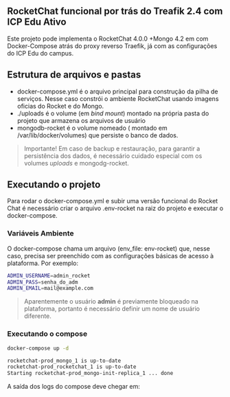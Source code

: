 ## RocketChat funcional por trás do Treafik 2.4 com ICP Edu Ativo
Este projeto pode implementa o RocketChat 4.0.0 +Mongo 4.2 em com Docker-Compose atrás do proxy reverso Traefik, já com as configurações 
do ICP Edu  do campus.

## Estrutura de arquivos e pastas

- docker-compose.yml é o arquivo principal para construção da pilha de serviços. Nesse caso constrói o ambiente RocketChat usando imagens oficias do Rocket e do Mongo.
- ./uploads é o volume (em _bind mount_) montado na própria pasta do projeto que armazena os arquivos de usuário
- mongodb-rocket é o volume nomeado ( montado em /var/lib/docker/volumes) que persiste o banco de dados.

> Importante! Em caso de backup e restauração, para garantir a persistência dos dados, é necessário cuidado especial com os volumes _uploads_ e mongodg-rocket.

## Executando o projeto 
Para rodar o docker-compose.yml e subir uma versão funcional do Rocket Chat é necessário criar o arquivo .env-rocket na raiz do projeto e executar o docker-compose.

### Variáveis Ambiente
O docker-compose chama um arquivo (env_file: env-rocket) que, nesse caso, precisa ser preenchido com as configurações básicas de acesso à plataforma. Por exemplo:
```bash
ADMIN_USERNAME=admin_rocket
ADMIN_PASS=senha_do_adm
ADMIN_EMAIL=mail@example.com

```

> Aparentemente o usuário **admin** é previamente bloqueado na plataforma, portanto é necessário definir um nome de usuário diferente.

### Executando o compose

```bash
docker-compose up -d

rocketchat-prod_mongo_1 is up-to-date
rocketchat-prod_rocketchat_1 is up-to-date
Starting rocketchat-prod_mongo-init-replica_1 ... done


```
A saída dos logs do compose deve chegar em:
```bash


```
